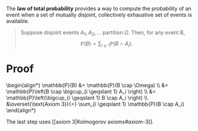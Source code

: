 The **law of total probability** provides a way to compute the probability of an event when a set of mutually disjoint, collectively exhaustive set of events is available.

> Suppose disjoint events $A_1, A_2, \dots$ partition $\Omega$. Then, for any event B, $$\mathbb{P}(B) = \sum_{i \geqslant 1} \mathbb{P}(B \cap A_i).$$

# Proof

\begin{align\*}
\mathbb{P}(B) &= \mathbb{P}(B \cap \Omega) \\\\
&= \mathbb{P}\left(B \cap \bigcup_{i \geqslant 1} A_i \right) \\\\
&= \mathbb{P}\left(\bigcup_{i \geqslant 1} B \cap A_i \right) \\\\
&\overset{\text{Axiom 3}}{=} \sum_{i \geqslant 1} \mathbb{P}(B \cap A_i)
\end{align\*}

The last step uses [[axiom 3|Kolmogorov axioms#axiom-3]].
